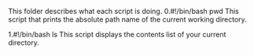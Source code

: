 This folder describes what each script is doing.
0.#!/bin/bash
  pwd
This script that prints the absolute path name of the current working directory.

1.#!/bin/bash
  ls
This script displays the contents list of your current directory.
